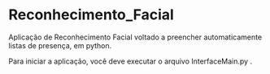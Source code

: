# Reconhecimento_Facial
Aplicação de Reconhecimento Facial voltado a preencher automaticamente listas de presença, em python.

Para iniciar a aplicação, você deve executar o arquivo InterfaceMain.py .
